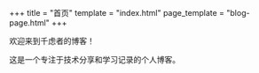+++
title = "首页"
template = "index.html"
page_template = "blog-page.html"
+++

欢迎来到千虑者的博客！

这是一个专注于技术分享和学习记录的个人博客。 